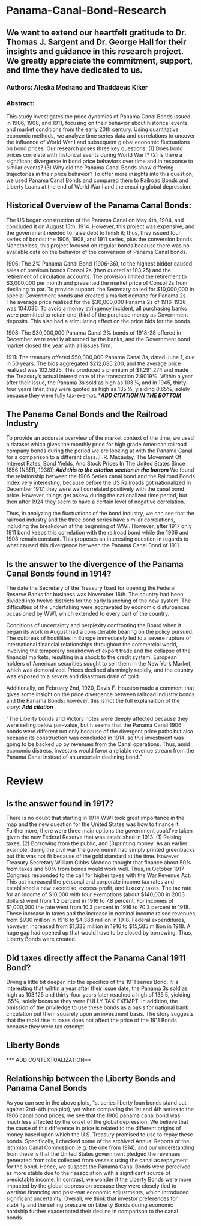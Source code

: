 # Panama-Canal-Bond-Research

## We want to extend our heartfelt gratitude to Dr. Thomas J. Sargent and Dr. George Hall for their insights and guidance in this research project. We greatly appreciate the commitment, support, and time they have dedicated to us.

### Authors: Aleska Medrano and Thaddaeus Kiker

### Abstract:

This study investigates the price dynamics of Panama Canal Bonds issued in 1906, 1908, and 1911, focusing
on their behavior about historical events and market conditions from the early 20th century. Using
quantitative economic methods, we analyze time series data and correlations to uncover the influence of World
War I and subsequent global economic fluctuations on bond prices. Our research poses three key questions:
(1) Does bond prices correlate with historical events during World War I?
(2) Is there a significant divergence in bond price behaviors over time and in response to similar events?
(3) Why did the Panama Canal Bonds show differing trajectories in their price behavior?
To offer more insights into this question, we used Panama Canal Bonds and compared them to Railroad Bonds and Liberty Loans at the end of World War I and the ensuing global depression.

## Historical Overview of the Panama Canal Bonds:
The US began construction of the Panama Canal on May 4th, 1904, and concluded it on August 15th, 1914. However, this project was expensive, and the government needed to raise debt to finish it; thus, they issued four series of bonds: the 1906, 1908, and 1911 series, plus the conversion bonds. Nonetheless, this project focused on regular bonds because there was no available data on the behavior of the conversion of Panama Canal bonds.

1906: The 2%  Panama Canal Bond (1906-36), to the highest bidder caused sales of previous bonds Consol 2s (then quoted at 103.25) and the retirement of circulation accounts. The provision limited the retirement to $3,000,000 per month and prevented the market price of Consol 2s from declining to par. To provide support, the Secretary called for $10,000,000 in special Government bonds and created a market demand for Panama 2s. The average price realized for the $30,000,000 Panama 2s of 1916-1936 was 104.036. To avoid a money stringency incident, all purchasing banks were permitted to retain one-third of the purchase money as Government deposits. This also had a stimulating effect on the price bids for the bonds. 

1908:  The $30,000,000 Panama Canal 2% bonds of 1918-38 offered in December were readily absorbed by the banks, and the Government bond market closed the year with all issues firm.

1911: The treasury offered $50,000,000 Panama Canal 3s, dated June 1, due in 50 years. The bids aggregated $212,085,200, and the average price realized was 102.5825. This produced a premium of $1,291,274 and made the Treasury’s actual interest rate of the transaction 2.9019%. Within a year after their issue, the Panama 3s sold as high as 103 ¼, and in 1945, thirty-four years later, they were quoted as high as 135 ½, yielding 0.65%, solely because they were fully tax-exempt. ****ADD CITATION IN THE BOTTOM***

## The Panama Canal Bonds and the Railroad Industry
To provide an accurate overview of the market context of the time, we used a dataset which gives the monthly price for high grade American railroad company bonds during the period we are looking at with the Panama Canal for a comparison to a different class.(F.R. Macaulay, The Movement Of Interest Rates, Bond Yields, And Stock Prices In The United States Since 1856 (NBER, 1938)).***Add this to the citation section in the bottom***
We found the relationship between the 1906 Series canal bond and the Railroad Bonds Index very interesting, because before the US Railroads got nationalized in December 1917, they were well correlated positively with the canal bond price. However, things get askew during the nationalized time period, but then after 1924 they seem to have a certain level of negative correlation. 

Thus, in analyzing the fluctuations of the bond industry, we can see that the railroad industry and the three bond series have similar correlations, including the breakdown at the beginning of WWI. However, after 1917 only 1911 bond keeps this correlation with the railroad bond while the 1906 and 1908 remain constant. This proposes an interesting question in regards to what caused this divergence between the Panama Canal Bond of 1911. 

## Is the answer to the divergence of the Panama Canal Bonds found in 1914?
The date the Secretary of the Treasury fixed for opening the Federal Reserve Banks for business was November 16th. The country had been divided into twelve districts for the early launching of the new system. The difficulties of the undertaking were aggravated by economic disturbances occasioned by WWI, which extended to every part of the country. 

Conditions of uncertainty and perplexity confronting the Board when it began its work in August had a considerable bearing on the policy pursued.  The outbreak of hostilities in Europe immediately led to a severe rupture of international financial relationships throughout the commercial world, involving the temporary breakdown of export trade and the collapse of the financial markets, resulting in a shock to the credit system. European holders of American securities sought to sell them in the New York Market, which was demoralized. Prices declined alarmingly rapidly, and the country was exposed to a severe and disastrous drain of gold. 

Additionally, on February 2nd, 1920, Davis F. Houston made a comment that gives some insight on the price divergence between railroad industry bonds and the Panama Bonds; however, this is not the full explanaition of the story: ***Add citation***

"The Liberty bonds and Victory notes were deeply affected because they were selling below par-value, but it seems that the Panama Canal 1906 bonds were different not only because of the divergent price paths but also because its construction was concluded in 1914, so this investment was going to be backed up by revenues from the Canal operations. Thus, amid economic distress, investors would favor a reliable revenue stream from the Panama Canal instead of an uncertain declining bond."
# Review
## Is the answer found in 1917?
There is no doubt that starting in 1914 WWI took great importance in the map and the new question for the United States was how to finance it. Furthermore, there were three main options the government could've taken given the new Federal Reserve that was established in 1913. (1) Raising taxes, (2) Borrowing from the public, and (3)printing money. As an earlier example, durng the civil war the governemnt had simply printed greenbacks but this was not fit because of the gold standard at the time. However, Treasury Secretary William Gibbs McAdoo thought that finance about 50% from taxes and 50% from bonds would work well. Thus, in October 1917 Congress responded to the call for higher taxes with the War Revenue Act. This act increased the personal and corporate income tax rates and established a new excercise, excess-profit, and luxuxry taxes. The tax rate for an income of $10,000 with four exemptions (about $140,000 in 2003 dollars) went from 1.2 percent in 1916 to 7.8 percent. For incomes of $1,000,000 the rate went from 10.3 percent in 1916 to 70.3 percent in 1918. These increase in taxes and the increase in nominal income raised revenues from $930 million in 1916 to $4,388 million in 1918. Federal expenditures, however, increased from $1,333 million in 1916 to $15,585 million in 1918. A huge gap had opened up that would have to be closed by borrowing. Thus, Liberty Bonds were created. 

## Did taxes directly affect the Panama Canal 1911 Bond?
Diving a little bit deeper into the specifics of the 1911 series Bond. It is interesting that wihtin a year after their issue date, the Panama 3s sold as high as 103.125 and thirty-four years later reached a high of 135.5, yielding .65%, solely because they were FULLY TAX-EXEMPT. In addition, the omission of the priviledge to use these bonds as a basis for national bank circulation put them squarely upon an investment basis. The story suggests that the rapid rise in taxes does not affect the price of the 1911 Bonds because they were tax extempt. 

## Liberty Bonds
*** ADD CONTEXTUALIZATION**

## Relationship between the Liberty Bonds and Panama Canal Bonds
As you can see in the above plots, 1st series liberty loan bonds stand out against 2nd-4th (top plot), yet when comparing the 1st and 4th series to the 1906 canal bond prices, we see that the 1906 panama canal bond was much less affected by the onset of the global depression. We believe that the cause of this difference in price is related to the different origins of money based upon which the U.S. Treasury promised to use to repay these bonds. Specifically, I checked some of the archived Annual Reports of the Isthmian Canal Commission (e.g. the one from 1914), and our understanding from these is that the United States government pledged the revenues generated from tolls collected from vessels using the canal as repayment for the bond. Hence, we suspect the Panama Canal Bonds were perceived as more stable due to their association with a significant source of predictable income. In contrast, we wonder if the Liberty Bonds were more impacted by the global depression because they were closely tied to wartime financing and post-war economic adjustments, which introduced significant uncertainty. Overall, we think that investor preferences for stability and the selling pressure on Liberty Bonds during economic hardship further exacerbated their decline in comparison to the canal bonds. 




